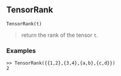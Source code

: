 ## TensorRank

```
TensorRank(t)
```

> return the rank of the tensor `t`.
	 

### Examples

```
>> TensorRank({{1,2},{3,4},{a,b},{c,d}})
2
```
